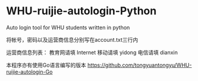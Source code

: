 # WHU-ruijie-autologin-Python
Auto login tool for WHU students written in python

将帐号，密码以及运营商信息分别写在account.txt三行内

运营商信息列表：
教育网请填 Internet
移动请填 yidong
电信请填 dianxin

本程序亦有使用Go语言编写的版本
https://github.com/tongyuantongyu/WHU-ruijie-autologin-Go

